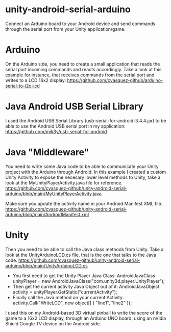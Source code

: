 # unity-android-serial-arduino
Connect an Arduino board to your Android device and send commands through the serial port from your Unity application/game.


# Arduino
On the Arduino side, you need to create a small application that reads the serial port incoming commands and reacts accordingly.
Take a look at this example for instance, that receives commands from the serial port and writes to a LCD 16x2 display: 
https://github.com/cvasquez-github/arduino-serial-to-i2c-lcd

# Java Android USB Serial Library
I used the Android USB Serial Library (usb-serial-for-android-3.4.4.jar) to be able to use the Android USB serial port in my application:
https://github.com/mik3y/usb-serial-for-android

# Java "Middleware"
You need to write some Java code to be able to communicate your Unity project with the Arduino through Android.
In this example I created a custom Unity Activity to expose the necesary lower level methods to Unity, take a look at the MyUnityPlayerActivity.java  file for reference.
https://github.com/cvasquez-github/unity-android-serial-arduino/blob/main/MyUnityPlayerActivity.java

Make sure you update the activity name in your Android Manifest XML file.
https://github.com/cvasquez-github/unity-android-serial-arduino/blob/main/AndroidManifest.xml

# Unity
Then you need to be able to call the Java class methods from Unity.
Take a look at the UnityArduinoLCD.cs file, that is the one that talks to the Java code.
https://github.com/cvasquez-github/unity-android-serial-arduino/blob/main/UnityArduinoLCD.cs

- You first need to get the Unity Player Java Class: AndroidJavaClass unityPlayer = new AndroidJavaClass("com.unity3d.player.UnityPlayer");
- Then get the current activity Java Object out of it: AndroidJavaObject activity = unityPlayer.GetStatic<AndroidJavaObject>("currentActivity");
- Finally call the Java method on your current Activity: activity.Call("WriteLCD", new object[] { "line1", "line2" });  

I used this on my Android-based 3D virtual pinball to write the score of the game to a 16x2 LCD display, through an Arduino UNO board, using an nVidia Shield Google TV device on the Android side.
